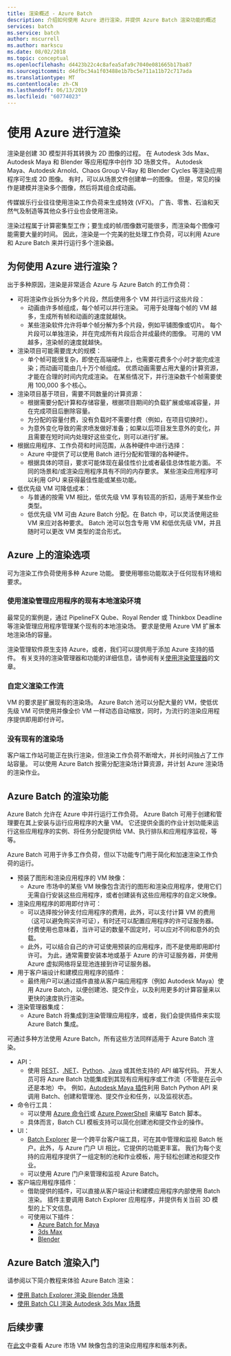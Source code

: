 ```yaml
---
title: 渲染概述 - Azure Batch
description: 介绍如何使用 Azure 进行渲染，并提供 Azure Batch 渲染功能的概述
services: batch
ms.service: batch
author: mscurrell
ms.author: markscu
ms.date: 08/02/2018
ms.topic: conceptual
ms.openlocfilehash: d4423b22c4c8afea5afa9c7040e081665b17ba87
ms.sourcegitcommit: d4dfbc34a1f03488e1b7bc5e711a11b72c717ada
ms.translationtype: MT
ms.contentlocale: zh-CN
ms.lasthandoff: 06/13/2019
ms.locfileid: "60774023"
---
```

# <a name="rendering-using-azure"></a>使用 Azure 进行渲染

渲染是创建 3D 模型并将其转换为 2D 图像的过程。 在 Autodesk 3ds Max、Autodesk Maya 和 Blender 等应用程序中创作 3D 场景文件。  Autodesk Maya、Autodesk Arnold、Chaos Group V-Ray 和 Blender Cycles 等渲染应用程序可生成 2D 图像。  有时，可以从场景文件创建单一的图像。 但是，常见的操作是建模并渲染多个图像，然后将其组合成动画。

传媒娱乐行业往往使用渲染工作负荷来生成特效 (VFX)。 广告、零售、石油和天然气及制造等其他众多行业也会使用渲染。

渲染过程属于计算密集型工作；要生成的帧/图像数可能很多，而渲染每个图像可能需要大量的时间。  因此，渲染是一个完美的批处理工作负荷，可以利用 Azure 和 Azure Batch 来并行运行多个渲染器。

## <a name="why-use-azure-for-rendering"></a>为何使用 Azure 进行渲染？

出于多种原因，渲染是非常适合 Azure 与 Azure Batch 的工作负荷：

* 可将渲染作业拆分为多个片段，然后使用多个 VM 并行运行这些片段：
  * 动画由许多帧组成，每个帧可以并行渲染。  可用于处理每个帧的 VM 越多，生成所有帧和动画的速度就越快。
  * 某些渲染软件允许将单个帧分解为多个片段，例如平铺图像或切片。  每个片段可以单独渲染，并在完成所有片段后合并成最终的图像。  可用的 VM 越多，渲染帧的速度就越快。
* 渲染项目可能需要庞大的规模：
  * 单个帧可能很复杂，即使在高端硬件上，也需要花费多个小时才能完成渲染；而动画可能由几十万个帧组成。  优质动画需要占用大量的计算资源，才能在合理的时间内完成渲染。  在某些情况下，并行渲染数千个帧需要使用 100,000 多个核心。
* 渲染项目基于项目，需要不同数量的计算资源：
  * 根据需要分配计算和存储容量，根据项目期间的负载扩展或缩减容量，并在完成项目后删除容量。
  * 为分配的容量付费，没有负载时不需要付费（例如，在项目切换时）。
  * 为意外变化导致的需求喷发做好准备；如果以后项目发生意外的变化，并且需要在短时间内处理好这些变化，则可以进行扩展。
* 根据应用程序、工作负荷和时间范围，从各种硬件中进行选择：
  * Azure 中提供了可以使用 Batch 进行分配和管理的各种硬件。
  * 根据具体的项目，要求可能体现在最佳性价比或者最佳总体性能方面。  不同的场景和/或渲染应用程序具有不同的内存要求。  某些渲染应用程序可以利用 GPU 来获得最佳性能或某些功能。 
* 低优先级 VM 可降低成本：
  * 与普通的按需 VM 相比，低优先级 VM 享有较高的折扣，适用于某些作业类型。
  * 低优先级 VM 可由 Azure Batch 分配。在 Batch 中，可以灵活使用这些 VM 来应对各种要求。  Batch 池可以包含专用 VM 和低优先级 VM，并且随时可以更改 VM 类型的混合形式。

## <a name="options-for-rendering-on-azure"></a>Azure 上的渲染选项

可为渲染工作负荷使用多种 Azure 功能。  要使用哪些功能取决于任何现有环境和要求。

### <a name="existing-on-premises-rendering-environment-using-a-render-management-application"></a>使用渲染管理应用程序的现有本地渲染环境

最常见的案例是，通过 PipelineFX Qube、Royal Render 或 Thinkbox Deadline 等渲染管理应用程序管理某个现有的本地渲染场。  要求是使用 Azure VM 扩展本地渲染场的容量。

渲染管理软件原生支持 Azure，或者，我们可以提供用于添加 Azure 支持的插件。 有关支持的渲染管理器和功能的详细信息，请参阅有关[使用渲染管理器](https://docs.microsoft.com/azure/batch/batch-rendering-render-managers)的文章。

### <a name="custom-rendering-workflow"></a>自定义渲染工作流

VM 的要求是扩展现有的渲染场。  Azure Batch 池可以分配大量的 VM，使低优先级 VM 可供使用并像全价 VM 一样动态自动缩放，同时，为流行的渲染应用程序提供即用即付许可。

### <a name="no-existing-render-farm"></a>没有现有的渲染场

客户端工作站可能正在执行渲染，但渲染工作负荷不断增大，并长时间独占了工作站容量。  可以使用 Azure Batch 按需分配渲染场计算资源，并计划 Azure 渲染场的渲染作业。

## <a name="azure-batch-rendering-capabilities"></a>Azure Batch 的渲染功能

Azure Batch 允许在 Azure 中并行运行工作负荷。  Azure Batch 可用于创建和管理要在其上安装与运行应用程序的大量 VM。  它还提供全面的作业计划功能来运行这些应用程序的实例、将任务分配提供给 VM、执行排队和应用程序监视，等等。

Azure Batch 可用于许多工作负荷，但以下功能专门用于简化和加速渲染工作负荷的运行。

* 预装了图形和渲染应用程序的 VM 映像：
  * Azure 市场中的某些 VM 映像包含流行的图形和渲染应用程序，使用它们无需自行安装这些应用程序，或者创建装有这些应用程序的自定义映像。 
* 渲染应用程序的即用即付许可：
  * 可以选择按分钟支付应用程序的费用，此外，可以支付计算 VM 的费用（这可以避免购买许可证），有时还可以配置应用程序的许可证服务器。  付费使用也意味着，当许可证的数量不固定时，可以应对不同和意外的负载。
  * 此外，可以结合自己的许可证使用预装的应用程序，而不是使用即用即付许可。 为此，通常需要安装本地或基于 Azure 的许可证服务器，并使用 Azure 虚拟网络将呈现池连接到许可证服务器。
* 用于客户端设计和建模应用程序的插件：
  * 最终用户可以通过插件直接从客户端应用程序（例如 Autodesk Maya）使用 Azure Batch，以便创建池、提交作业，以及利用更多的计算容量来以更快的速度执行渲染。
* 渲染管理器集成：
  * Azure Batch 将集成到渲染管理应用程序，或者，我们会提供插件来实现 Azure Batch 集成。

可通过多种方法使用 Azure Batch，所有这些方法同样适用于 Azure Batch 渲染。

* API：
  * 使用 [REST](https://docs.microsoft.com/rest/api/batchservice)、[.NET](https://docs.microsoft.com/dotnet/api/overview/azure/batch)、[Python](https://docs.microsoft.com/python/api/overview/azure/batch)、[Java](https://docs.microsoft.com/java/api/overview/azure/batch) 或其他支持的 API 编写代码。  开发人员可将 Azure Batch 功能集成到其现有应用程序或工作流（不管是在云中还是本地）中。  例如，[Autodesk Maya 插件](https://github.com/Azure/azure-batch-maya)利用 Batch Python API 来调用 Batch、创建和管理池、提交作业和任务，以及监视状态。
* 命令行工具：
  * 可以使用 [Azure 命令行](https://docs.microsoft.com/cli/azure/)或 [Azure PowerShell](https://docs.microsoft.com/powershell/azure/overview) 来编写 Batch 脚本。
  * 具体而言，Batch CLI 模板支持可以简化创建池和提交作业的操作。
* UI：
  * [Batch Explorer](https://github.com/Azure/BatchExplorer) 是一个跨平台客户端工具，可在其中管理和监视 Batch 帐户。此外，与 Azure 门户 UI 相比，它提供的功能更丰富。  我们为每个支持的应用程序提供了一组定制的池和作业模板，用于轻松创建池和提交作业。
  * 可以使用 Azure 门户来管理和监视 Azure Batch。
* 客户端应用程序插件：
  * 借助提供的插件，可以直接从客户端设计和建模应用程序内部使用 Batch 渲染。 插件主要调用 Batch Explorer 应用程序，并提供有关当前 3D 模型的上下文信息。
  * 可使用以下插件：
    * [Azure Batch for Maya](https://github.com/Azure/azure-batch-maya)
    * [3ds Max](https://github.com/Azure/azure-batch-rendering/tree/master/plugins/3ds-max)
    * [Blender](https://github.com/Azure/azure-batch-rendering/tree/master/plugins/blender)

## <a name="getting-started-with-azure-batch-rendering"></a>Azure Batch 渲染入门

请参阅以下简介教程来体验 Azure Batch 渲染：

* [使用 Batch Explorer 渲染 Blender 场景](https://docs.microsoft.com/azure/batch/tutorial-rendering-batchexplorer-blender)
* [使用 Batch CLI 渲染 Autodesk 3ds Max 场景](https://docs.microsoft.com/azure/batch/tutorial-rendering-cli)

## <a name="next-steps"></a>后续步骤

在[此文](https://docs.microsoft.com/azure/batch/batch-rendering-applications)中查看 Azure 市场 VM 映像包含的渲染应用程序和版本列表。